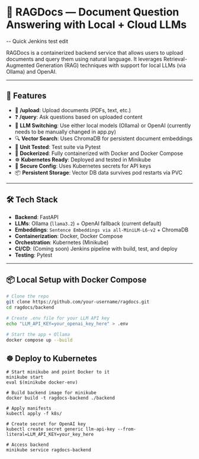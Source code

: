 # 🧠 RAGDocs — Document Question Answering with Local + Cloud LLMs

-- Quick Jenkins test edit

RAGDocs is a containerized backend service that allows users to upload documents and query them using natural language. It leverages Retrieval-Augmented Generation (RAG) techniques with support for local LLMs (via Ollama) and OpenAI.

---

## 🚀 Features

- 📁 **/upload**: Upload documents (PDFs, text, etc.)
- ❓ **/query**: Ask questions based on uploaded content
- 🧠 **LLM Switching**: Use either local models (Ollama) or OpenAI (currently needs to be manually changed in app.py)
- 🔍 **Vector Search**: Uses ChromaDB for persistent document embeddings
- 🧪 **Unit Tested**: Test suite via Pytest
- 🐳 **Dockerized**: Fully containerized with Docker and Docker Compose
- ☸️ **Kubernetes Ready**: Deployed and tested in Minikube
- 🔐 **Secure Config**: Uses Kubernetes secrets for API keys
- 📦 **Persistent Storage**: Vector DB data survives pod restarts via PVC

---

## 🛠️ Tech Stack

- **Backend**: FastAPI
- **LLMs**: Ollama (`llama3.2`) + OpenAI fallback (current default)
- **Embeddings**: `Sentence Embeddings via all-MiniLM-L6-v2` + ChromaDB
- **Containerization**: Docker, Docker Compose
- **Orchestration**: Kubernetes (Minikube)
- **CI/CD**: (Coming soon) Jenkins pipeline with build, test, and deploy
- **Testing**: Pytest

---

## 📦 Local Setup with Docker Compose

```bash
# Clone the repo
git clone https://github.com/your-username/ragdocs.git
cd ragdocs/backend

# Create .env file for your LLM API key
echo "LLM_API_KEY=your_openai_key_here" > .env

# Start the app + Ollama
docker compose up --build
```

## ☸️ Deploy to Kubernetes

```
# Start minikube and point Docker to it
minikube start
eval $(minikube docker-env)

# Build backend image for minikube
docker build -t ragdocs-backend ./backend

# Apply manifests
kubectl apply -f k8s/

# Create secret for OpenAI key
kubectl create secret generic llm-api-key --from-literal=LLM_API_KEY=your_key_here

# Access backend
minikube service ragdocs-backend

```
